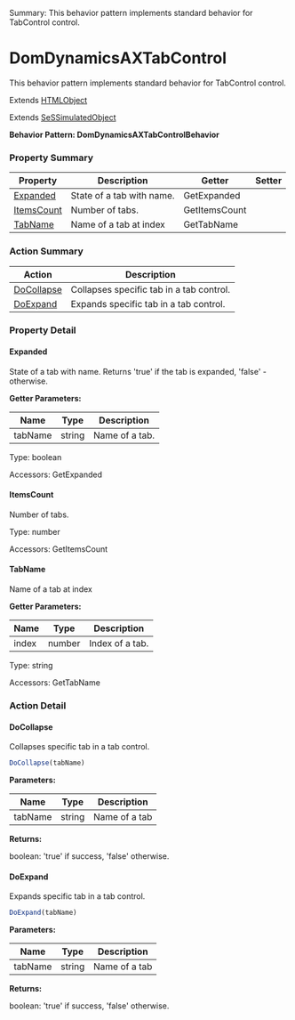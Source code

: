 Summary: This behavior pattern implements standard behavior for TabControl control.

# DomDynamicsAXTabControl

This behavior pattern implements standard behavior for TabControl control.
 
Extends [HTMLObject](HTMLObject.md)

Extends [SeSSimulatedObject](SeSSimulatedObject.md)





**Behavior Pattern: DomDynamicsAXTabControlBehavior**


<!-- ============================== property summary ========================== -->

	

### Property Summary

| **Property** | **Description** | **Getter** | **Setter** |
| ------------ | --------------- | ---------- | ---------- |
| [Expanded](#expanded) | State of a tab with name. | GetExpanded |  |
| [ItemsCount](#itemscount) | Number of tabs. | GetItemsCount |  |
| [TabName](#tabname) | Name of a tab at index | GetTabName |  |



	
<!-- ============================== action summary ========================== -->



### Action Summary

|  **Action** | **Description** | 
| ----------- | --------------- |
|	[DoCollapse](#docollapse) | Collapses specific tab in a tab control. |
|	[DoExpand](#doexpand) | Expands specific tab in a tab control. |




<!-- ============================== property detail ========================== -->
	
### Property Detail
		
<a name="Expanded"></a>
#### Expanded


State of a tab with name. Returns 'true' if the tab is expanded, 'false' - otherwise.

			
**Getter Parameters:**

| **Name** | **Type** | **Description** |
| -------- | -------- | --------------- |	
| tabName | string | Name of a tab. |


	
			
Type: boolean
			
			
Accessors: GetExpanded
			
		
<a name="ItemsCount"></a>
#### ItemsCount


Number of tabs.

			
	
			
Type: number
			
			
Accessors: GetItemsCount
			
		
<a name="TabName"></a>
#### TabName


Name of a tab at index

			
**Getter Parameters:**

| **Name** | **Type** | **Description** |
| -------- | -------- | --------------- |	
| index | number | Index of a tab. |


	
			
Type: string
			
			
Accessors: GetTabName
			
		
	
	
<!-- ============================== action detail ========================== -->
	
### Action Detail
		
<a name="DoCollapse"></a>    
#### DoCollapse

Collapses specific tab in a tab control.

```javascript
DoCollapse(tabName) 
```


**Parameters:**

|	**Name** | **Type** | **Description** |
| ---------- | -------- | --------------- |
| tabName | string |	Name of a tab |




**Returns:**

boolean: 'true' if success, 'false' otherwise.



<a name="see.also.domdynamicsaxtabcontrol.docollapse"></a>

<a name="DoExpand"></a>    
#### DoExpand

Expands specific tab in a tab control.

```javascript
DoExpand(tabName) 
```


**Parameters:**

|	**Name** | **Type** | **Description** |
| ---------- | -------- | --------------- |
| tabName | string |	Name of a tab |




**Returns:**

boolean: 'true' if success, 'false' otherwise.



<a name="see.also.domdynamicsaxtabcontrol.doexpand"></a>

	

